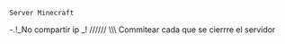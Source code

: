     Server Minecraft 
-.!_No compartir ip _! //////
\\\\\\ Commitear cada que se cierrre el servidor 
